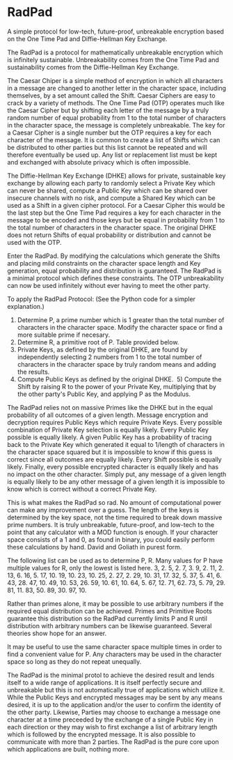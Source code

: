 # RadPad
A simple protocol for low-tech, future-proof, unbreakable encryption based on the One Time Pad and Diffie-Hellman Key Exchange.

The RadPad is a protocol for mathematically unbreakable encryption which is infinitely sustainable. Unbreakability comes from the One Time Pad and sustainability comes from the Diffie-Hellman Key Exchange.

The Caesar Chiper is a simple method of encryption in which all characters in a message are changed to another letter in the character space, including themselves, by a set amount called the Shift. Caesar Ciphers are easy to crack by a variety of methods. The One Time Pad (OTP) operates much like the Caesar Cipher but by shifting each letter of the message by a truly random number of equal probability from 1 to the total number of characters in the character space, the message is completely unbreakable. The key for a Caesar Cipher is a single number but the OTP requires a key for each character of the message. It is common to create a list of Shifts which can be distributed to other parties but this list cannot be repeated and will therefore eventually be used up. Any list or replacement list must be kept and exchanged with absolute privacy which is often impossible.

The Diffie-Hellman Key Exchange (DHKE) allows for private, sustainable key exchange by allowing each party to randomly select a Private Key which can never be shared, compute a Public Key which can be shared over insecure channels with no risk, and compute a Shared Key which can be used as a Shift in a given cipher protocol. For a Caesar Cipher this would be the last step but the One Time Pad requires a key for each character in the message to be encoded and those keys but be equal in probability from 1 to the total number of characters in the character space. The original DHKE does not return Shifts of equal probability or distribution and cannot be used with the OTP.

Enter the RadPad. By modifying the calculations which generate the Shifts and placing mild constraints on the character space length and Key generation, equal probability and distribution is guaranteed. The RadPad is a minimal protocol which defines these constraints. The OTP unbreakability can now be used infinitely without ever having to meet the other party.

To apply the RadPad Protocol: (See the Python code for a simpler explanation.)
  1) Determine P, a prime number which is 1 greater than the total number of characters in the character space. Modify the character space or find a more suitable prime if necesary.
  2) Determine R, a primitive root of P. Table provided below.
  3) Private Keys, as defined by the original DHKE, are found by independently selecting 2 numbers from 1 to the total number of characters in the character space by truly random means and adding the results.
  4) Compute Public Keys as defined by the original DHKE.
  5) Compute the Shift by raising R to the power of your Private Key, multiplying that by the other party's Public Key, and applying P as the Modulus.
  
The RadPad relies not on massive Primes like the DHKE but in the equal probability of all outcomes of a given length. Message encryption and decryption requires Public Keys which require Private Keys. Every possible combination of Private Key selection is equally likely. Every Public Key possible is equally likely. A given Public Key has a probability of tracing back to the Private Key which generated it equal to 1/length of characters in the character space squared but it is impossible to know if this guess is correct since all outcomes are equally likely. Every Shift possible is equally likely. Finally, every possible encrypted character is equally likely and has no impact on the other character. Simply put, any message of a given length is equally likely to be any other message of a given length it is impossible to know which is correct without a correct Private Key.

This is what makes the RadPad so rad. No amount of computational power can make any improvement over a guess. The length of the keys is determined by the key space, not the time required to break down massive prime numbers. It is truly unbreakable, future-proof, and low-tech to the point that any calculator with a MOD function is enough. If your character space consists of a 1 and 0, as found in binary, you could easily perform these calculations by hand. David and Goliath in purest form.
  
The following list can be used as to determine P, R. Many values for P have multiple values for R, only the lowest is listed here. 3, 2. 5, 2. 7, 3. 9, 2. 11, 2. 13, 6. 16, 5. 17, 10. 19, 10. 23, 10. 25, 2. 27, 2. 29, 10. 31, 17. 32, 5. 37, 5. 41, 6. 43, 28. 47, 10. 49, 10. 53, 26. 59, 10. 61, 10. 64, 5. 67, 12. 71, 62. 73, 5. 79, 29. 81, 11. 83, 50. 89, 30. 97, 10.
  
Rather than primes alone, it may be possible to use arbitrary numbers if the required equal distribution can be achieved. Primes and Primitive Roots guarantee this distribution so the RadPad currently limits P and R until distribution with arbitrary numbers can be likewise guaranteed. Several theories show hope for an answer.
  
It may be useful to use the same character space multiple times in order to find a convenient value for P. Any characters may be used in the character space so long as they do not repeat unequally.
  
The RadPad is the minimal protol to achieve the desired result and lends itself to a wide range of applications. It is itself perfectly secure and unbreakable but this is not automatically true of applications which utilize it. While the Public Keys and encrypted messages may be sent by any means desired, it is up to the application and/or the user to confirm the identity of the other party. Likewise, Parties may choose to exchange a message one character at a time preceeded by the exchange of a single Public Key in each direction or they may wish to first exchange a list of arbitrary length which is followed by the encrypted message. It is also possible to communicate with more than 2 parties. The RadPad is the pure core upon which applications are built, nothing more.
